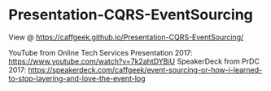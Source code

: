 # Presentation-CQRS-EventSourcing

View @ https://caffgeek.github.io/Presentation-CQRS-EventSourcing/

YouTube from Online Tech Services Presentation 2017: https://www.youtube.com/watch?v=7k2ahtDYBiU
SpeakerDeck from PrDC 2017: https://speakerdeck.com/caffgeek/event-sourcing-or-how-i-learned-to-stop-layering-and-love-the-event-log
